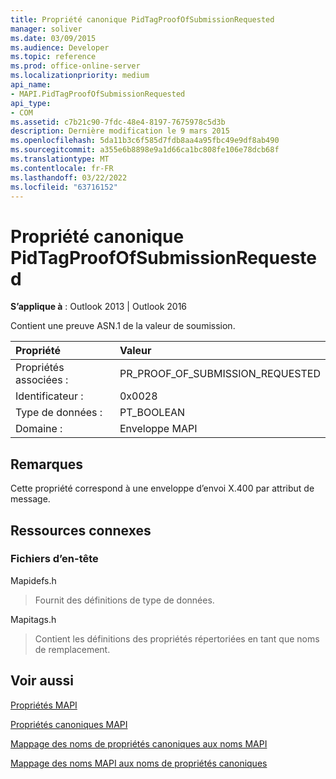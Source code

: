 ```yaml
---
title: Propriété canonique PidTagProofOfSubmissionRequested
manager: soliver
ms.date: 03/09/2015
ms.audience: Developer
ms.topic: reference
ms.prod: office-online-server
ms.localizationpriority: medium
api_name:
- MAPI.PidTagProofOfSubmissionRequested
api_type:
- COM
ms.assetid: c7b21c90-7fdc-48e4-8197-7675978c5d3b
description: Dernière modification le 9 mars 2015
ms.openlocfilehash: 5da11b3c6f585d7fdb8aa4a95fbc49e9df8ab490
ms.sourcegitcommit: a355e6b8898e9a1d66ca1bc808fe106e78dcb68f
ms.translationtype: MT
ms.contentlocale: fr-FR
ms.lasthandoff: 03/22/2022
ms.locfileid: "63716152"
---
```

# <a name="pidtagproofofsubmissionrequested-canonical-property"></a>Propriété canonique PidTagProofOfSubmissionRequested

  
  
**S’applique à** : Outlook 2013 | Outlook 2016 
  
Contient une preuve ASN.1 de la valeur de soumission.
  
|Propriété |Valeur |
|:-----|:-----|
|Propriétés associées :  <br/> |PR_PROOF_OF_SUBMISSION_REQUESTED  <br/> |
|Identificateur :  <br/> |0x0028  <br/> |
|Type de données :  <br/> |PT_BOOLEAN  <br/> |
|Domaine :  <br/> |Enveloppe MAPI  <br/> |
   
## <a name="remarks"></a>Remarques

Cette propriété correspond à une enveloppe d’envoi X.400 par attribut de message.
  
## <a name="related-resources"></a>Ressources connexes

### <a name="header-files"></a>Fichiers d’en-tête

Mapidefs.h
  
> Fournit des définitions de type de données.
    
Mapitags.h
  
> Contient les définitions des propriétés répertoriées en tant que noms de remplacement.
    
## <a name="see-also"></a>Voir aussi



[Propriétés MAPI](mapi-properties.md)
  
[Propriétés canoniques MAPI](mapi-canonical-properties.md)
  
[Mappage des noms de propriétés canoniques aux noms MAPI](mapping-canonical-property-names-to-mapi-names.md)
  
[Mappage des noms MAPI aux noms de propriétés canoniques](mapping-mapi-names-to-canonical-property-names.md)


